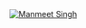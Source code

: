 <a href="https://www.manmeet.dev">
<img src="https://www.manmeet.dev/meta-og.png" style="border-radius='0.25em';" alt="Manmeet Singh" />
</a>

